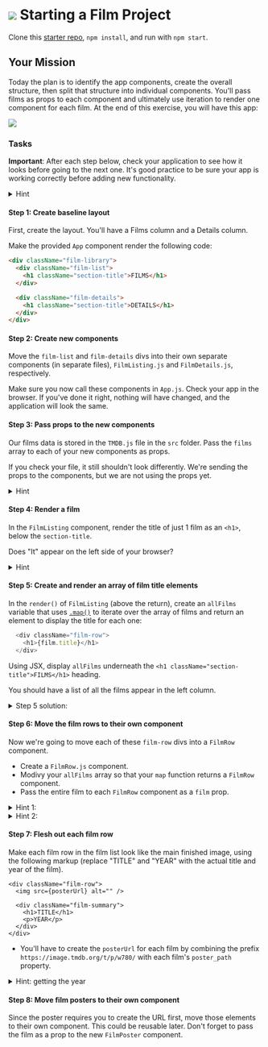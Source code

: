 # ![](https://ga-dash.s3.amazonaws.com/production/assets/logo-9f88ae6c9c3871690e33280fcf557f33.png) Starting a Film Project

Clone this [starter repo](https://github.com/TaylorDarneille/react_film_repo_global), `npm install`, and run with `npm start`.

## Your Mission

Today the plan is to identify the app components, create the overall structure, then split that structure into individual components. You'll pass films as props to each component and ultimately use iteration to render one component for each film. At the end of this exercise, you will have this app:

![](images/film-1.png)

### Tasks

**Important**: After each step below, check your application to see how it looks before going to the next one. It's good practice to be sure your app is working correctly before adding new functionality.

<details>
  <summary>Hint</summary>
  Don't forget any <code>import</code> statements as you add more files.
</details>

#### Step 1: Create baseline layout

First, create the layout. You'll have a Films column and a Details column.

Make the provided `App` component render the following code:

```html
<div className="film-library">
  <div className="film-list">
    <h1 className="section-title">FILMS</h1>
  </div>

  <div className="film-details">
    <h1 className="section-title">DETAILS</h1>
  </div>
</div>
```

#### Step 2: Create new components

Move the `film-list` and `film-details` divs into their own separate components (in separate files), `FilmListing.js` and `FilmDetails.js`, respectively.

Make sure you now call these components in `App.js`. Check your app in the browser. If you've done it right, nothing will have changed, and the application will look the same.

#### Step 3: Pass props to the new components

Our films data is stored in the `TMDB.js` file in the `src` folder. Pass the `films` array to each of your new components as props.

If you check your file, it still shouldn't look differently. We're sending the props to the components, but we are not using the props yet.

<details>
  <summary>Hint</summary>
  For now, this step is just changing the <code>App.js</code> file to be sure it imports the film file and passes props.
  <code>
    
    import React, { Component } from 'react';
    import './App.css';
    import FilmListing from './FilmListing';
    import FilmDetails from './FilmDetails';
    import TMDB from './TMDB';
    
    class App extends Component {
      render() {
        return (
          <div className="App">
            <div className="film-library">
              <FilmListing films={TMDB.films} />
              <FilmDetails films={TMDB.films} />
            </div>
          </div>
        );
      }
    }

    export default App;
    
  </code>
</details>

#### Step 4: Render a film

In the `FilmListing` component, render the title of just 1 film as an `<h1>`, below the `section-title`.

Does "It" appear on the left side of your browser?

<details>
  <summary>Hint</summary>
  The films prop is an array, and you just want the title from the first one.
</details>


#### Step 5: Create and render an array of film title elements

In the `render()` of `FilmListing` (above the return), create an `allFilms` variable that uses [`.map()`](https://developer.mozilla.org/en-US/docs/Web/JavaScript/Reference/Global_Objects/Array/map) to iterate over the array of films and return an element to display the title for each one:

```js
  <div className="film-row">
    <h1>{film.title}</h1>
  </div>
```

Using JSX, display `allFilms` underneath the `<h1 className="section-title">FILMS</h1>` heading.

You should have a list of all the films appear in the left column.

<details>
  <summary>Step 5 solution:</summary>
  <code>
    
    render() {
      const allFilms = this.props.films.map((film) =>{
        return (
          <div className="film-row">
            <h1>{film.title}</h1>
          </div>
        )
      })
      return (
          <div className="film-list">
            <h1 className="section-title">FILMS</h1>
            {allFilms}
          </div>
      );
    }
  
  </code>
</details>

#### Step 6: Move the film rows to their own component

Now we're going to move each of these `film-row` divs into a `FilmRow` component.

* Create a `FilmRow.js` component. 
* Modivy your `allFilms` array so that your `map` function returns a `FilmRow` component.
* Pass the entire film to each `FilmRow` component as a `film` prop.

<details>
  <summary>Hint 1: </summary>
  Don't forget to import <code>FilmRow</code> so you can use it in your <code>map</code> iterator.
</details>

<details>
  <summary>Hint 2: </summary>
  Inside your <code>FilmRow</code> component, <code>film</code> is now, a prop, so you'll need to access it with <code>this.props.film</code>.
  </details>

#### Step 7: Flesh out each film row

Make each film row in the film list look like the main finished image, using the following markup (replace "TITLE" and "YEAR" with the actual title and year of the film).

```
<div className="film-row">
  <img src={posterUrl} alt="" />

  <div className="film-summary">
    <h1>TITLE</h1>
    <p>YEAR</p>
  </div>
</div>
```

- You'll have to create the `posterUrl` for each film by combining the prefix `https://image.tmdb.org/t/p/w780/` with each film's `poster_path` property.

<details>
  <summary>Hint: getting the year</summary>
  You'll also have to extract the year from the <code>release_date</code> property. To do this, you could use the <code>split()</code>, <code>substring()</code> or <code>getFullYear()</code> JS method.
</details>


#### Step 8: Move film posters to their own component

Since the poster requires you to create the URL first, move those elements to their own component. This could be reusable later. Don't forget to pass the film as a prop to the new `FilmPoster` component.
